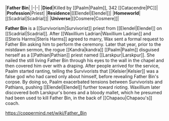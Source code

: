 |**Father Bin**|
|-|-|
|**Died**|Killed by [[Paalm\|Paalm]], 342 [[Catacendre\|PC]]|
|**Profession**|Priest|
|**Residence**|[[Elendel\|Elendel]]|
|**Homeworld**|[[Scadrial\|Scadrial]]|
|**Universe**|[[Cosmere\|Cosmere]]|

**Father Bin** is a [[Survivorism\|Survivorist]] priest from [[Elendel\|Elendel]] on [[Scadrial\|Scadrial]].
After [[Waxillium Ladrian\|Waxillium Ladrian]] and [[Steris Harms\|Steris Harms]] agreed to marry, Wax sent a formal request to Father Bin asking him to perform the ceremony. Later that year, prior to the mistdawn sermon, the rogue [[Kandra\|kandra]] [[Paalm\|Paalm]] disguised herself as a [[Pathian\|Pathian]] priest named [[Larskpur\|Larskpur]]. She nailed the still living Father Bin through his eyes to the wall in the chapel and then covered him over with a draping. After people arrived for the service, Paalm started ranting, telling the Survivorists that [[Kelsier\|Kelsier]] was a false god who had cared only about himself, before revealing Father Bin's corpse. By doing so, Paalm exacerbated tensions between Survivorists and Pathians, pushing [[Elendel\|Elendel]] further toward rioting. Waxillium later discovered both Larskpur's bones and a bloody mallet, which he presumed had been used to kill Father Bin, in the back of [[Chapaou\|Chapaou's]] coach.



https://coppermind.net/wiki/Father_Bin